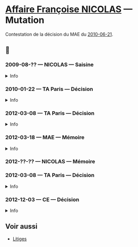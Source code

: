 # [Affaire Françoise NICOLAS](fn.md) — Mutation

Contestation de la décision du MAE du [2010-06-21](drh.md#mutation).

<!--

🚧 La requête introductive d'instance dit 2009-08-07 pour la mutation.

-->

## 📜
### 2009-08-?? — NICOLAS — Saisine
<details>
  <summary>Info</summary>
 
🚧 La date
* [dossier](../pieces/identifiant/3ad82e00)
</details>

### 2010-01-22 — TA Paris — Décision
<details>
  <summary>Info</summary>
 
🚧 La date
* [dossier](../pieces/identifiant/330f0a2a)

</details>

### 2012-03-08 — TA Paris — Décision
<details>
  <summary>Info</summary>

* [dossier](../pieces/identifiant/1b4eb2ed)
</details>

### 2012-03-18 — MAE — Mémoire
<details>
  <summary>Info</summary>

* piece 🚧
</details>

### 2012-??-?? — NICOLAS — Mémoire
### 2012-03-08 — TA Paris — Décision
<details>
  <summary>Info</summary>

* [dossier](../pieces/identifiant/683b557c)
</details>


### 2012-12-03 — CE — Décision
<details>
  <summary>Info</summary>

* [dossier](../pieces/identifiant/11701dfd)
</details>

## Voir aussi
* [Litiges](../README.md#faits)

